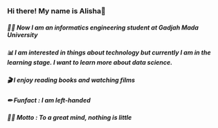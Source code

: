 ### Hi there! My name is Alisha👋
##### 👩‍🏫 Now I am an informatics engineering student at Gadjah Mada University
##### 📊 I am interested in things about technology but currently I am in the learning stage. I want to learn more about data science. 
##### 🎬 I enjoy reading books and watching films
##### ✏ Funfact : I am left-handed
##### 🙇‍♀️ Motto : To a great mind, nothing is little

<!--
**alisharizkita/alisharizkita** is a ✨ _special_ ✨ repository because its `README.md` (this file) appears on your GitHub profile.

Here are some ideas to get you started:

### 🔭 Now I am an informatics engineering student
- 🌱 I’m currently learning ...
- 👯 I’m looking to collaborate on ...
- 🤔 I’m looking for help with ...
- 💬 Ask me about ...
- 📫 How to reach me: ...
- 😄 Pronouns: ...
- ⚡ Fun fact: ...
-->
